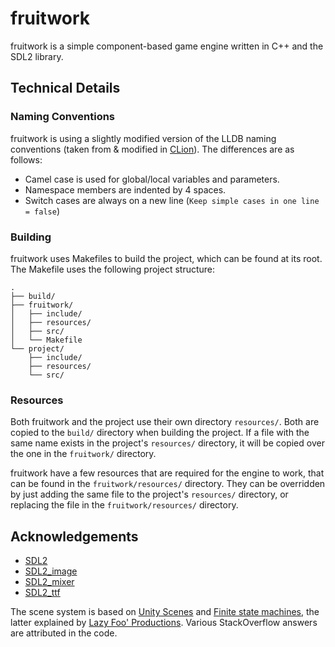 # fruitwork

fruitwork is a simple component-based game engine written in C++ and the SDL2 library.

## Technical Details

### Naming Conventions

fruitwork is using a slightly modified version of the LLDB naming conventions (taken from & modified in [CLion](https://www.jetbrains.com/clion/)). The differences are as follows:

- Camel case is used for global/local variables and parameters.
- Namespace members are indented by 4 spaces.
- Switch cases are always on a new line (`Keep simple cases in one line = false`)

### Building

fruitwork uses Makefiles to build the project, which can be found at its root. The Makefile uses the following project structure:

```
.
├── build/
├── fruitwork/
│   ├── include/
│   ├── resources/
│   ├── src/
│   └── Makefile
└── project/
    ├── include/
    ├── resources/
    └── src/
```

### Resources

Both fruitwork and the project use their own directory `resources/`. Both are copied to the `build/` directory when building the project. If a file with the same name exists in the project's `resources/` directory, it will be copied over the one in the `fruitwork/` directory.

fruitwork have a few resources that are required for the engine to work, that can be found in the `fruitwork/resources/` directory. They can be overridden by just adding the same file to the project's `resources/` directory, or replacing the file in the `fruitwork/resources/` directory.

## Acknowledgements

- [SDL2](https://www.libsdl.org/)
- [SDL2_image](https://www.libsdl.org/projects/SDL_image/)
- [SDL2_mixer](https://www.libsdl.org/projects/SDL_mixer/)
- [SDL2_ttf](https://www.libsdl.org/projects/SDL_ttf/)

The scene system is based on [Unity Scenes](https://docs.unity3d.com/Manual/CreatingScenes.html) and [Finite state machines](https://en.wikipedia.org/wiki/Finite-state_machine),
the latter explained by [Lazy Foo' Productions](http://lazyfoo.net/articles/article06/index.php). Various StackOverflow answers are attributed in the code.